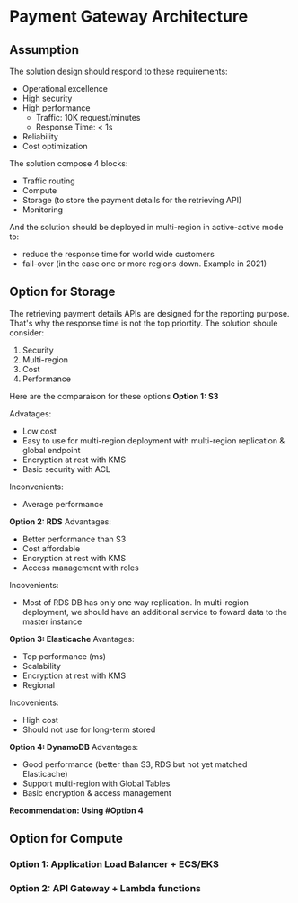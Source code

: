 # Payment Gateway Architecture 

## Assumption
The solution design should respond to these requirements:
- Operational excellence
- High security
- High performance
	- Traffic: 10K request/minutes
	- Response Time: < 1s
- Reliability
- Cost optimization 

The solution compose 4 blocks:
- Traffic routing
- Compute 
- Storage (to store the payment details for the retrieving API)
- Monitoring

And the solution should be deployed in multi-region in active-active mode to:
- reduce the response time for world wide customers
- fail-over (in the case one or more regions down. Example in 2021)

## Option for Storage
The retrieving payment details APIs are designed for the reporting purpose. That's why the response time is not the top priortity. The solution shoule consider:
1. Security
2. Multi-region 
3. Cost
4. Performance

Here are the comparaison for these options
**Option 1: S3**

Advatages:
- Low cost
- Easy to use for multi-region deployment with multi-region replication & global endpoint
- Encryption at rest with KMS
- Basic security with ACL

Inconvenients:
- Average performance

**Option 2: RDS**
Advantages:
- Better performance than S3
- Cost affordable
- Encryption at rest with KMS
- Access management with roles

Incovenients:
- Most of RDS DB has only one way replication. In multi-region deployment, we should have an additional service to foward data to the master instance

**Option 3: Elasticache**
Avantages:
- Top performance (ms)
- Scalability
- Encryption at rest with KMS
- Regional

Incovenients:
- High cost
- Should not use for long-term stored 

**Option 4: DynamoDB**
Advantages:
- Good performance (better than S3, RDS but not yet matched Elasticache)
- Support multi-region with Global Tables
- Basic encryption & access management

**Recommendation: Using #Option 4**

## Option for Compute
### Option 1: Application Load Balancer + ECS/EKS	

### Option 2: API Gateway + Lambda functions

